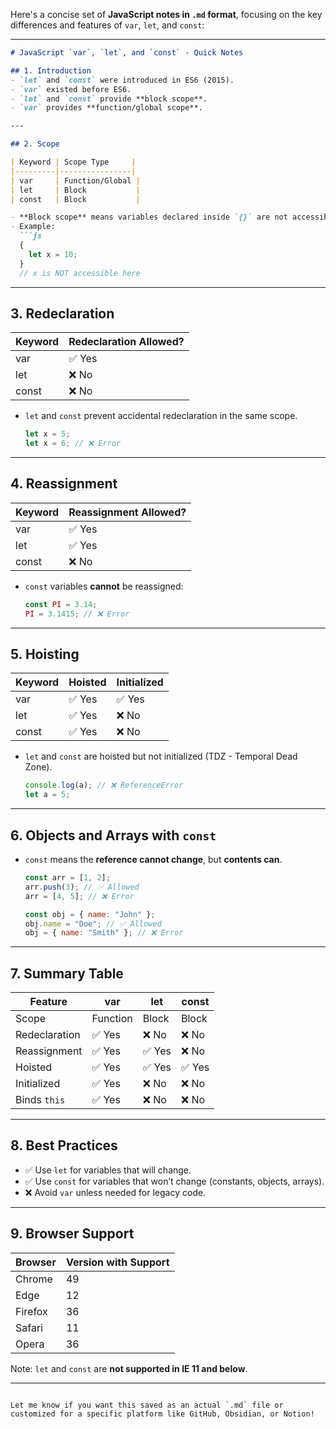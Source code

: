 Here's a concise set of **JavaScript notes in `.md` format**, focusing on the key differences and features of `var`, `let`, and `const`:

---

```markdown
# JavaScript `var`, `let`, and `const` - Quick Notes

## 1. Introduction
- `let` and `const` were introduced in ES6 (2015).
- `var` existed before ES6.
- `let` and `const` provide **block scope**.
- `var` provides **function/global scope**.

---

## 2. Scope

| Keyword | Scope Type     |
|---------|----------------|
| var     | Function/Global |
| let     | Block           |
| const   | Block           |

- **Block scope** means variables declared inside `{}` are not accessible outside.
- Example:
  ```js
  {
    let x = 10;
  }
  // x is NOT accessible here
  ```

---

## 3. Redeclaration

| Keyword | Redeclaration Allowed? |
|---------|-------------------------|
| var     | ✅ Yes                  |
| let     | ❌ No                   |
| const   | ❌ No                   |

- `let` and `const` prevent accidental redeclaration in the same scope.
  ```js
  let x = 5;
  let x = 6; // ❌ Error
  ```

---

## 4. Reassignment

| Keyword | Reassignment Allowed? |
|---------|------------------------|
| var     | ✅ Yes                |
| let     | ✅ Yes                |
| const   | ❌ No                 |

- `const` variables **cannot** be reassigned:
  ```js
  const PI = 3.14;
  PI = 3.1415; // ❌ Error
  ```

---

## 5. Hoisting

| Keyword | Hoisted | Initialized |
|---------|---------|-------------|
| var     | ✅ Yes  | ✅ Yes      |
| let     | ✅ Yes  | ❌ No       |
| const   | ✅ Yes  | ❌ No       |

- `let` and `const` are hoisted but not initialized (TDZ - Temporal Dead Zone).
  ```js
  console.log(a); // ❌ ReferenceError
  let a = 5;
  ```

---

## 6. Objects and Arrays with `const`

- `const` means the **reference cannot change**, but **contents can**.
  ```js
  const arr = [1, 2];
  arr.push(3); // ✅ Allowed
  arr = [4, 5]; // ❌ Error
  ```

  ```js
  const obj = { name: "John" };
  obj.name = "Doe"; // ✅ Allowed
  obj = { name: "Smith" }; // ❌ Error
  ```

---

## 7. Summary Table

| Feature        | var   | let   | const |
|----------------|-------|-------|--------|
| Scope          | Function | Block | Block  |
| Redeclaration  | ✅ Yes | ❌ No | ❌ No  |
| Reassignment   | ✅ Yes | ✅ Yes | ❌ No  |
| Hoisted        | ✅ Yes | ✅ Yes | ✅ Yes |
| Initialized    | ✅ Yes | ❌ No | ❌ No  |
| Binds `this`   | ✅ Yes | ❌ No | ❌ No  |

---

## 8. Best Practices
- ✅ Use `let` for variables that will change.
- ✅ Use `const` for variables that won’t change (constants, objects, arrays).
- ❌ Avoid `var` unless needed for legacy code.

---

## 9. Browser Support

| Browser     | Version with Support |
|-------------|-----------------------|
| Chrome      | 49                    |
| Edge        | 12                    |
| Firefox     | 36                    |
| Safari      | 11                    |
| Opera       | 36                    |

Note: `let` and `const` are **not supported in IE 11 and below**.

---
```

Let me know if you want this saved as an actual `.md` file or customized for a specific platform like GitHub, Obsidian, or Notion!